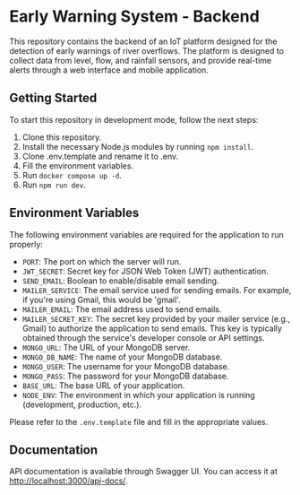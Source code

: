 # Early Warning System - Backend

This repository contains the backend of an IoT platform designed for the detection of early warnings of river overflows. The platform is designed to collect data from level, flow, and rainfall sensors, and provide real-time alerts through a web interface and mobile application.

## Getting Started

To start this repository in development mode, follow the next steps:

1. Clone this repository.
2. Install the necessary Node.js modules by running `npm install`.
3. Clone .env.template and rename it to .env.
4. Fill the environment variables.
5. Run `docker compose up -d`.
6. Run `npm run dev`.

## Environment Variables

The following environment variables are required for the application to run properly:

- `PORT`: The port on which the server will run.
- `JWT_SECRET`: Secret key for JSON Web Token (JWT) authentication.
- `SEND_EMAIL`: Boolean to enable/disable email sending.
- `MAILER_SERVICE`: The email service used for sending emails. For example, if you're using Gmail, this would be 'gmail'.
- `MAILER_EMAIL`: The email address used to send emails.
- `MAILER_SECRET_KEY`: The secret key provided by your mailer service (e.g., Gmail) to authorize the application to send emails. This key is typically obtained through the service's developer console or API settings.
- `MONGO_URL`: The URL of your MongoDB server.
- `MONGO_DB_NAME`: The name of your MongoDB database.
- `MONGO_USER`: The username for your MongoDB database.
- `MONGO_PASS`: The password for your MongoDB database.
- `BASE_URL`: The base URL of your application.
- `NODE_ENV`: The environment in which your application is running (development, production, etc.).

Please refer to the `.env.template` file and fill in the appropriate values.

## Documentation

API documentation is available through Swagger UI. You can access it at [http://localhost:3000/api-docs/](http://localhost:3000/api-docs/).